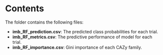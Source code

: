 # Contents
The folder contains the following files:
* **imb_RF_prediction.csv**: The predicted class probabilities for each trial.
* **imb_RF_metrics.csv**: The predictive performance of model for each trial.
* **imb_RF_importance.csv**: Gini importance of each CAZy family.